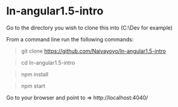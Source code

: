 # ln-angular1.5-intro

Go to the directory you wish to clone this into (C:\Dev for example)

From a command line run the following commands:

> git clone https://github.com/Naivayoyo/ln-angular1.5-intro

> cd ln-angular1.5-intro

> npm install

> npm start

Go to your browser and point to => http://localhost:4040/
